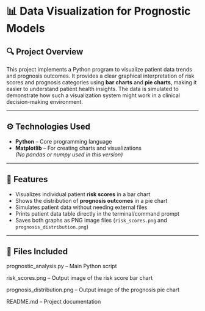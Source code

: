 # 📊 Data Visualization for Prognostic Models

## 🔍 Project Overview

This project implements a Python program to visualize patient data trends and prognosis outcomes. It provides a clear graphical interpretation of risk scores and prognosis categories using **bar charts** and **pie charts**, making it easier to understand patient health insights. The data is simulated to demonstrate how such a visualization system might work in a clinical decision-making environment.

---

## ⚙️ Technologies Used

- **Python** – Core programming language  
- **Matplotlib** – For creating charts and visualizations  
*(No pandas or numpy used in this version)*

---

## 🧠 Features

- Visualizes individual patient **risk scores** in a bar chart
- Shows the distribution of **prognosis outcomes** in a pie chart
- Simulates patient data without needing external files
- Prints patient data table directly in the terminal/command prompt
- Saves both graphs as PNG image files (`risk_scores.png` and `prognosis_distribution.png`)

---

## 📁 Files Included
prognostic_analysis.py – Main Python script

risk_scores.png – Output image of the risk score bar chart

prognosis_distribution.png – Output image of the prognosis pie chart

README.md – Project documentation

